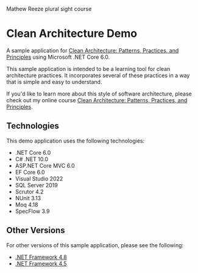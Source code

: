 Mathew Reeze plural sight course 
# Clean Architecture Demo
A sample application for [Clean Architecture: Patterns, Practices, and Principles](https://pluralsight.pxf.io/clean-architecture) using Microsoft .NET Core 6.0.

This sample application is intended to be a learning tool for clean architecture practices. It incorporates several of these practices in a way that is simple and easy to understand.

If you'd like to learn more about this style of software architecture, please check out my online course [Clean Architecture: Patterns, Practices, and Principles](https://pluralsight.pxf.io/clean-architecture).

## Technologies
This demo application uses the following technologies:
 - .NET Core 6.0
 - C# .NET 10.0
 - ASP.NET Core MVC 6.0
 - EF Core 6.0
 - Visual Studio 2022
 - SQL Server 2019
 - Scrutor 4.2
 - NUnit 3.13
 - Moq 4.18
 - SpecFlow 3.9

## Other Versions
For other versions of this sample application, please see the following:
 - [.NET Framework 4.8](https://github.com/matthewrenze/clean-architecture-demo)
 - [.NET Framework 4.5](https://github.com/matthewrenze/clean-architecture-demo/tree/v4.5)
